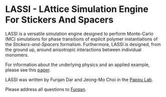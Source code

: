 LASSI - **LA**ttice **S**imulation Engine For **S**t**i**ckers And Spacers
==========================================================================

LASSI is a versatile simulation engine designed to perform Monte-Carlo 
(MC) simulations for phase transitions of explicit polymer 
instantiations of the *Stickers-and-Spacers* formalism. 
Furthermore, LASSI is designed, from the ground up, around 
anisotropic interactions between individual monomers.

For information about the underlying physics and an applied example, please see this 
[paper](https://doi.org/10.1371/journal.pcbi.1007028).

LASSI was written by Furqan Dar and Jeong-Mo Choi in the [Pappu Lab](http://pappulab.wustl.edu/).

Please address all questions to [Furqan](http://pappulab.wustl.edu/people.html#grads). 